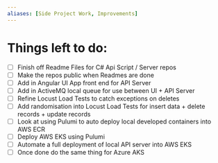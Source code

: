 ```yaml
---
aliases: [Side Project Work, Improvements]
---
```

# Things left to do:
- [ ] Finish off Readme Files for C# Api Script / Server repos
- [ ] Make the repos public when Readmes are done
- [ ] Add in Angular UI App front end for API Server
- [ ] Add in ActiveMQ local queue for use between UI + API Server
- [ ] Refine Locust Load Tests to catch exceptions on deletes
- [ ] Add randomisation into Locust Load Tests for insert data + delete records + update records
- [ ] Look at using Pulumi to auto deploy local developed containers into AWS ECR
- [ ] Deploy AWS EKS using Pulumi
- [ ] Automate a full deployment of local API server into AWS EKS
- [ ] Once done do the same thing for Azure AKS